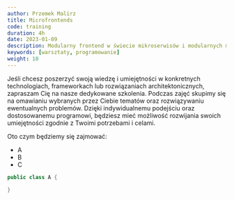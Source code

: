 ```yaml
---
author: Przemek Malirz
title: Microfrontends
code: training
duration: 4h
date: 2023-01-09
description: Modularny frontend w świecie mikroserwisów i modularnych monolitów (z przykładami)
keywords: [warsztaty, programowanie]
weight: 10
---
```


Jeśli chcesz poszerzyć swoją wiedzę i umiejętności w konkretnych technologiach, frameworkach lub rozwiązaniach
architektonicznych, zapraszam Cię na nasze dedykowane szkolenia. Podczas zajęć skupimy się na omawianiu wybranych przez
Ciebie tematów oraz rozwiązywaniu ewentualnych problemów. Dzięki indywidualnemu podejściu oraz dostosowanemu programowi,
będziesz mieć możliwość rozwijania swoich umiejętności zgodnie z Twoimi potrzebami i celami.

<!--more-->

Oto czym będziemy się zajmować:

* A
* B
* C

```java
public class A {

}
```